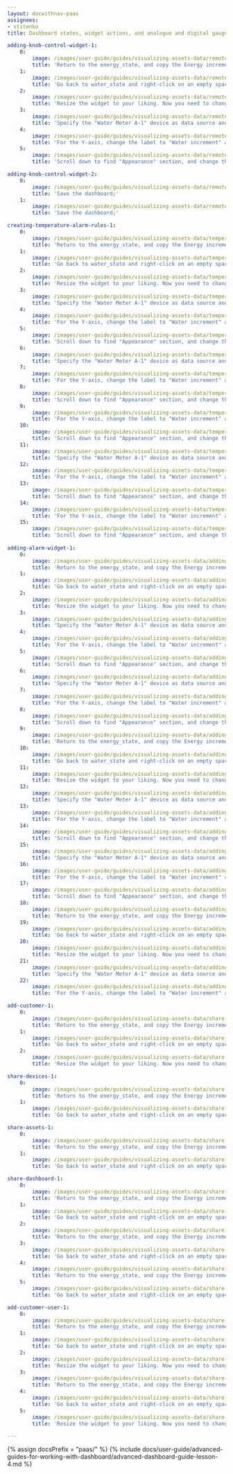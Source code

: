```yaml
---
layout: docwithnav-paas
assignees:
- stitenko
title: Dashboard states, widget actions, and analogue and digital gauges

adding-knob-control-widget-1:
    0:
        image: /images/user-guide/guides/visualizing-assets-data/remote-control/adding-knob-control-widget-1-pe.png
        title: 'Return to the energy_state, and copy the Energy increment widget. While in the dashboard editing mode, right-click on it, then click "Copy";'
    1:
        image: /images/user-guide/guides/visualizing-assets-data/remote-control/adding-knob-control-widget-2-pe.png
        title: 'Go back to water_state and right-click on an empty space, then click "Paste";'
    2:
        image: /images/user-guide/guides/visualizing-assets-data/remote-control/adding-knob-control-widget-3-pe.png
        title: 'Resize the widget to your liking. Now you need to change its settings. Enter widget editing mode;'
    3:
        image: /images/user-guide/guides/visualizing-assets-data/remote-control/adding-knob-control-widget-4-pe.png
        title: 'Specify the "Water Meter A-1" device as data source and "waterIcrement" as key. Change the label to "Water increment", and specify units - "gallon";'
    4:
        image: /images/user-guide/guides/visualizing-assets-data/remote-control/adding-knob-control-widget-5-pe.png
        title: 'For the Y-axis, change the label to "Water increment" and specify the measurement unit as "gallons".'
    5:
        image: /images/user-guide/guides/visualizing-assets-data/remote-control/adding-knob-control-widget-6-pe.png
        title: 'Scroll down to find "Appearance" section, and change the title to "Water increment". Click "Add";'

adding-knob-control-widget-2:
    0:
        image: /images/user-guide/guides/visualizing-assets-data/remote-control/adding-knob-control-widget-7-pe.png
        title: 'Save the dashboard;'
    1:
        image: /images/user-guide/guides/visualizing-assets-data/remote-control/adding-knob-control-widget-8-pe.png
        title: 'Save the dashboard;'

creating-temperature-alarm-rules-1:
    0:
        image: /images/user-guide/guides/visualizing-assets-data/temperature-alarm-rule/creating-temperature-alarm-rules-1-pe.png
        title: 'Return to the energy_state, and copy the Energy increment widget. While in the dashboard editing mode, right-click on it, then click "Copy";'
    1:
        image: /images/user-guide/guides/visualizing-assets-data/temperature-alarm-rule/creating-temperature-alarm-rules-2-pe.png
        title: 'Go back to water_state and right-click on an empty space, then click "Paste";'
    2:
        image: /images/user-guide/guides/visualizing-assets-data/temperature-alarm-rule/creating-temperature-alarm-rules-3-pe.png
        title: 'Resize the widget to your liking. Now you need to change its settings. Enter widget editing mode;'
    3:
        image: /images/user-guide/guides/visualizing-assets-data/temperature-alarm-rule/creating-temperature-alarm-rules-4-pe.png
        title: 'Specify the "Water Meter A-1" device as data source and "waterIcrement" as key. Change the label to "Water increment", and specify units - "gallon";'
    4:
        image: /images/user-guide/guides/visualizing-assets-data/temperature-alarm-rule/creating-temperature-alarm-rules-5-pe.png
        title: 'For the Y-axis, change the label to "Water increment" and specify the measurement unit as "gallons".'
    5:
        image: /images/user-guide/guides/visualizing-assets-data/temperature-alarm-rule/creating-temperature-alarm-rules-6-pe.png
        title: 'Scroll down to find "Appearance" section, and change the title to "Water increment". Click "Add";'
    6:
        image: /images/user-guide/guides/visualizing-assets-data/temperature-alarm-rule/creating-temperature-alarm-rules-7-pe.png
        title: 'Specify the "Water Meter A-1" device as data source and "waterIcrement" as key. Change the label to "Water increment", and specify units - "gallon";'
    7:
        image: /images/user-guide/guides/visualizing-assets-data/temperature-alarm-rule/creating-temperature-alarm-rules-8-pe.png
        title: 'For the Y-axis, change the label to "Water increment" and specify the measurement unit as "gallons".'
    8:
        image: /images/user-guide/guides/visualizing-assets-data/temperature-alarm-rule/creating-temperature-alarm-rules-9-pe.png
        title: 'Scroll down to find "Appearance" section, and change the title to "Water increment". Click "Add";'
    9:
        image: /images/user-guide/guides/visualizing-assets-data/temperature-alarm-rule/creating-temperature-alarm-rules-10-pe.png
        title: 'For the Y-axis, change the label to "Water increment" and specify the measurement unit as "gallons".'
    10:
        image: /images/user-guide/guides/visualizing-assets-data/temperature-alarm-rule/creating-temperature-alarm-rules-11-pe.png
        title: 'Scroll down to find "Appearance" section, and change the title to "Water increment". Click "Add";'
    11:
        image: /images/user-guide/guides/visualizing-assets-data/temperature-alarm-rule/creating-temperature-alarm-rules-12-pe.png
        title: 'Specify the "Water Meter A-1" device as data source and "waterIcrement" as key. Change the label to "Water increment", and specify units - "gallon";'
    12:
        image: /images/user-guide/guides/visualizing-assets-data/temperature-alarm-rule/creating-temperature-alarm-rules-13-pe.png
        title: 'For the Y-axis, change the label to "Water increment" and specify the measurement unit as "gallons".'
    13:
        image: /images/user-guide/guides/visualizing-assets-data/temperature-alarm-rule/creating-temperature-alarm-rules-14-pe.png
        title: 'Scroll down to find "Appearance" section, and change the title to "Water increment". Click "Add";'
    14:
        image: /images/user-guide/guides/visualizing-assets-data/temperature-alarm-rule/creating-temperature-alarm-rules-15-pe.png
        title: 'For the Y-axis, change the label to "Water increment" and specify the measurement unit as "gallons".'
    15:
        image: /images/user-guide/guides/visualizing-assets-data/temperature-alarm-rule/creating-temperature-alarm-rules-16-pe.png
        title: 'Scroll down to find "Appearance" section, and change the title to "Water increment". Click "Add";'
      
adding-alarm-widget-1:
    0:
        image: /images/user-guide/guides/visualizing-assets-data/adding-alarm-widget/adding-alarm-widget-1-pe.png
        title: 'Return to the energy_state, and copy the Energy increment widget. While in the dashboard editing mode, right-click on it, then click "Copy";'
    1:
        image: /images/user-guide/guides/visualizing-assets-data/adding-alarm-widget/adding-alarm-widget-2-pe.png
        title: 'Go back to water_state and right-click on an empty space, then click "Paste";'
    2:
        image: /images/user-guide/guides/visualizing-assets-data/adding-alarm-widget/adding-alarm-widget-3-pe.png
        title: 'Resize the widget to your liking. Now you need to change its settings. Enter widget editing mode;'
    3:
        image: /images/user-guide/guides/visualizing-assets-data/adding-alarm-widget/adding-alarm-widget-4-pe.png
        title: 'Specify the "Water Meter A-1" device as data source and "waterIcrement" as key. Change the label to "Water increment", and specify units - "gallon";'
    4:
        image: /images/user-guide/guides/visualizing-assets-data/adding-alarm-widget/adding-alarm-widget-5-pe.png
        title: 'For the Y-axis, change the label to "Water increment" and specify the measurement unit as "gallons".'
    5:
        image: /images/user-guide/guides/visualizing-assets-data/adding-alarm-widget/adding-alarm-widget-6-pe.png
        title: 'Scroll down to find "Appearance" section, and change the title to "Water increment". Click "Add";'
    6:
        image: /images/user-guide/guides/visualizing-assets-data/adding-alarm-widget/adding-alarm-widget-7-pe.png
        title: 'Specify the "Water Meter A-1" device as data source and "waterIcrement" as key. Change the label to "Water increment", and specify units - "gallon";'
    7:
        image: /images/user-guide/guides/visualizing-assets-data/adding-alarm-widget/adding-alarm-widget-8-pe.png
        title: 'For the Y-axis, change the label to "Water increment" and specify the measurement unit as "gallons".'
    8:
        image: /images/user-guide/guides/visualizing-assets-data/adding-alarm-widget/adding-alarm-widget-9-pe.png
        title: 'Scroll down to find "Appearance" section, and change the title to "Water increment". Click "Add";'
    9:
        image: /images/user-guide/guides/visualizing-assets-data/adding-alarm-widget/adding-alarm-widget-10-pe.png
        title: 'Return to the energy_state, and copy the Energy increment widget. While in the dashboard editing mode, right-click on it, then click "Copy";'
    10:
        image: /images/user-guide/guides/visualizing-assets-data/adding-alarm-widget/adding-alarm-widget-11-pe.png
        title: 'Go back to water_state and right-click on an empty space, then click "Paste";'
    11:
        image: /images/user-guide/guides/visualizing-assets-data/adding-alarm-widget/adding-alarm-widget-12-pe.png
        title: 'Resize the widget to your liking. Now you need to change its settings. Enter widget editing mode;'
    12:
        image: /images/user-guide/guides/visualizing-assets-data/adding-alarm-widget/adding-alarm-widget-13-pe.png
        title: 'Specify the "Water Meter A-1" device as data source and "waterIcrement" as key. Change the label to "Water increment", and specify units - "gallon";'
    13:
        image: /images/user-guide/guides/visualizing-assets-data/adding-alarm-widget/adding-alarm-widget-14-pe.png
        title: 'For the Y-axis, change the label to "Water increment" and specify the measurement unit as "gallons".'
    14:
        image: /images/user-guide/guides/visualizing-assets-data/adding-alarm-widget/adding-alarm-widget-15-pe.png
        title: 'Scroll down to find "Appearance" section, and change the title to "Water increment". Click "Add";'
    15:
        image: /images/user-guide/guides/visualizing-assets-data/adding-alarm-widget/adding-alarm-widget-16-pe.png
        title: 'Specify the "Water Meter A-1" device as data source and "waterIcrement" as key. Change the label to "Water increment", and specify units - "gallon";'
    16:
        image: /images/user-guide/guides/visualizing-assets-data/adding-alarm-widget/adding-alarm-widget-17-pe.png
        title: 'For the Y-axis, change the label to "Water increment" and specify the measurement unit as "gallons".'
    17:
        image: /images/user-guide/guides/visualizing-assets-data/adding-alarm-widget/adding-alarm-widget-18-pe.png
        title: 'Scroll down to find "Appearance" section, and change the title to "Water increment". Click "Add";'
    18:
        image: /images/user-guide/guides/visualizing-assets-data/adding-alarm-widget/adding-alarm-widget-19-pe.png
        title: 'Return to the energy_state, and copy the Energy increment widget. While in the dashboard editing mode, right-click on it, then click "Copy";'
    19:
        image: /images/user-guide/guides/visualizing-assets-data/adding-alarm-widget/adding-alarm-widget-20-pe.png
        title: 'Go back to water_state and right-click on an empty space, then click "Paste";'
    20:
        image: /images/user-guide/guides/visualizing-assets-data/adding-alarm-widget/adding-alarm-widget-21-pe.png
        title: 'Resize the widget to your liking. Now you need to change its settings. Enter widget editing mode;'
    21:
        image: /images/user-guide/guides/visualizing-assets-data/adding-alarm-widget/adding-alarm-widget-22-pe.png
        title: 'Specify the "Water Meter A-1" device as data source and "waterIcrement" as key. Change the label to "Water increment", and specify units - "gallon";'
    22:
        image: /images/user-guide/guides/visualizing-assets-data/adding-alarm-widget/adding-alarm-widget-23-pe.png
        title: 'For the Y-axis, change the label to "Water increment" and specify the measurement unit as "gallons".'

add-customer-1:
    0:
        image: /images/user-guide/guides/visualizing-assets-data/share-dashboard/add-customer-1-pe.png
        title: 'Return to the energy_state, and copy the Energy increment widget. While in the dashboard editing mode, right-click on it, then click "Copy";'
    1:
        image: /images/user-guide/guides/visualizing-assets-data/share-dashboard/add-customer-2-pe.png
        title: 'Go back to water_state and right-click on an empty space, then click "Paste";'
    2:
        image: /images/user-guide/guides/visualizing-assets-data/share-dashboard/add-customer-3-pe.png
        title: 'Resize the widget to your liking. Now you need to change its settings. Enter widget editing mode;'

share-devices-1:
    0:
        image: /images/user-guide/guides/visualizing-assets-data/share-dashboard/share-devices-1-pe.png
        title: 'Return to the energy_state, and copy the Energy increment widget. While in the dashboard editing mode, right-click on it, then click "Copy";'
    1:
        image: /images/user-guide/guides/visualizing-assets-data/share-dashboard/share-devices-2-pe.png
        title: 'Go back to water_state and right-click on an empty space, then click "Paste";'

share-assets-1:
    0:
        image: /images/user-guide/guides/visualizing-assets-data/share-dashboard/share-assets-1-pe.png
        title: 'Return to the energy_state, and copy the Energy increment widget. While in the dashboard editing mode, right-click on it, then click "Copy";'
    1:
        image: /images/user-guide/guides/visualizing-assets-data/share-dashboard/share-assets-2-pe.png
        title: 'Go back to water_state and right-click on an empty space, then click "Paste";'

share-dashboard-1:
    0:
        image: /images/user-guide/guides/visualizing-assets-data/share-dashboard/share-dashboard-1-pe.png
        title: 'Return to the energy_state, and copy the Energy increment widget. While in the dashboard editing mode, right-click on it, then click "Copy";'
    1:
        image: /images/user-guide/guides/visualizing-assets-data/share-dashboard/share-dashboard-2-pe.png
        title: 'Go back to water_state and right-click on an empty space, then click "Paste";'
    2:
        image: /images/user-guide/guides/visualizing-assets-data/share-dashboard/share-dashboard-3-pe.png
        title: 'Return to the energy_state, and copy the Energy increment widget. While in the dashboard editing mode, right-click on it, then click "Copy";'
    3:
        image: /images/user-guide/guides/visualizing-assets-data/share-dashboard/share-dashboard-4-pe.png
        title: 'Go back to water_state and right-click on an empty space, then click "Paste";'
    4:
        image: /images/user-guide/guides/visualizing-assets-data/share-dashboard/share-dashboard-5-pe.png
        title: 'Return to the energy_state, and copy the Energy increment widget. While in the dashboard editing mode, right-click on it, then click "Copy";'
    5:
        image: /images/user-guide/guides/visualizing-assets-data/share-dashboard/share-dashboard-6-pe.png
        title: 'Go back to water_state and right-click on an empty space, then click "Paste";'      

add-customer-user-1:
    0:
        image: /images/user-guide/guides/visualizing-assets-data/share-dashboard/add-customer-user-1-pe.png
        title: 'Return to the energy_state, and copy the Energy increment widget. While in the dashboard editing mode, right-click on it, then click "Copy";'
    1:
        image: /images/user-guide/guides/visualizing-assets-data/share-dashboard/add-customer-user-2-pe.png
        title: 'Go back to water_state and right-click on an empty space, then click "Paste";'
    2:
        image: /images/user-guide/guides/visualizing-assets-data/share-dashboard/add-customer-user-3-pe.png
        title: 'Resize the widget to your liking. Now you need to change its settings. Enter widget editing mode;'
    3:
        image: /images/user-guide/guides/visualizing-assets-data/share-dashboard/add-customer-user-4-pe.png
        title: 'Return to the energy_state, and copy the Energy increment widget. While in the dashboard editing mode, right-click on it, then click "Copy";'
    4:
        image: /images/user-guide/guides/visualizing-assets-data/share-dashboard/add-customer-user-5-pe.png
        title: 'Go back to water_state and right-click on an empty space, then click "Paste";'
    5:
        image: /images/user-guide/guides/visualizing-assets-data/share-dashboard/add-customer-user-6-pe.png
        title: 'Resize the widget to your liking. Now you need to change its settings. Enter widget editing mode;'

---
```


{% assign docsPrefix = "paas/" %}
{% include docs/user-guide/advanced-guides-for-working-with-dashboard/advanced-dashboard-guide-lesson-4.md %}
